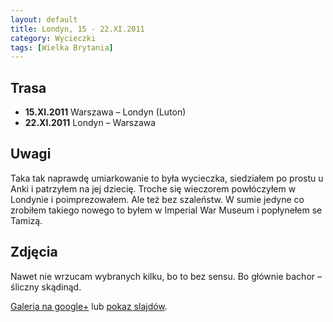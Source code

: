```yaml
---
layout: default
title: Londyn, 15 - 22.XI.2011
category: Wycieczki
tags: [Wielka Brytania]
---
```


Trasa
-----

* **15.XI.2011** Warszawa – Londyn (Luton)
* **22.XI.2011** Londyn – Warszawa

Uwagi
-----
Taka tak naprawdę umiarkowanie to była wycieczka, siedziałem po prostu u Anki i patrzyłem na jej dziecię. Troche się wieczorem powłóczyłem w Londynie i poimprezowałem. Ale też bez szaleństw. W sumie jedyne co zrobiłem takiego nowego to byłem w Imperial War Museum i popłynełem se Tamizą.


Zdjęcia
-------

Nawet nie wrzucam wybranych kilku, bo to bez sensu. Bo głównie bachor – śliczny skądinąd.

[Galeria na google+](https://plus.google.com/photos/+TomekKobyli%C5%84ski/albums/5676695523896489617?banner=pwa&sort=1) lub
[pokaz slajdów](https://plus.google.com/photos/+TomekKobyli%C5%84ski/albums/5676695523896489617/5676695592334060802?banner=pwa&sort=1&pid=5676695592334060802&oid=%2BTomekKobyli%C5%84ski).



